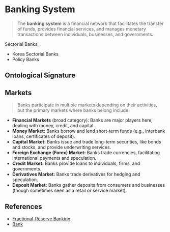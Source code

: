 # Banking System

> The **banking system** is a financial network that facilitates the transfer of funds, provides financial services, and manages monetary transactions between individuals, businesses, and governments.

Sectorial Banks:

- Korea Sectorial Banks
- Policy Banks

## Ontological Signature

## Markets

> Banks participate in multiple markets depending on their activities, but the primary markets where banks belong include:

- **Financial Markets** (broad category):  Banks are major players here, dealing with money, credit, and capital.
- **Money Market:** Banks borrow and lend short-term funds (e.g., interbank loans, certificates of deposit).
- **Capital Market:**  Banks issue and trade long-term securities, like bonds and stocks, and provide underwriting services.
- **Foreign Exchange (Forex) Market:**  Banks trade currencies, facilitating international payments and speculation.
- **Credit Market:**  Banks provide loans to individuals, firms, and governments.
- **Derivatives Market:**  Banks trade derivatives for hedging and speculation.
- **Deposit Market:** Banks gather deposits from consumers and businesses (though sometimes seen as a retail or service market).

## References

- [Fractional-Reserve Banking](https://en.wikipedia.org/wiki/Fractional-reserve_banking)
- [Bank](https://en.wikipedia.org/wiki/Bank)
